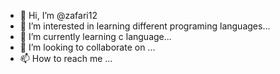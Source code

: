 - 👋 Hi, I’m @zafari12
- 👀 I’m interested in learning different programing languages...
- 🌱 I’m currently learning c language...
- 💞️ I’m looking to collaborate on ...
- 📫 How to reach me ...
